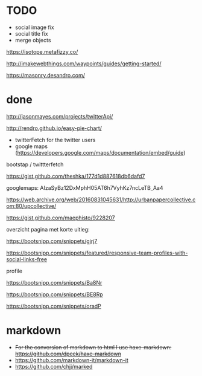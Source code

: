 # TODO


- social image fix
- social title fix
- merge objects




https://isotope.metafizzy.co/


http://imakewebthings.com/waypoints/guides/getting-started/

https://masonry.desandro.com/

# done


http://jasonmayes.com/projects/twitterApi/

http://rendro.github.io/easy-pie-chart/

- twitterFetch for the twitter users
- google maps (https://developers.google.com/maps/documentation/embed/guide)

bootstap / twittterfetch

https://gist.github.com/theshka/177d1d887618db6dafd7

googlemaps:
AIzaSyBz12DxMphH05AT6h7VyhKz7ncLeTB_Aa4



https://web.archive.org/web/20160831045631/http://urbanpapercollective.com:80/upcollective/



https://gist.github.com/maephisto/9228207



overzicht pagina met korte uitleg:

https://bootsnipp.com/snippets/gjrj7

https://bootsnipp.com/snippets/featured/responsive-team-profiles-with-social-links-free

profile

https://bootsnipp.com/snippets/Ba8Nr

https://bootsnipp.com/snippets/BE8Rp

https://bootsnipp.com/snippets/oradP




# markdown

- ~~For the conversion of markdown to html I use haxe-markdown:  <https://github.com/dpeek/haxe-markdown>~~
- https://github.com/markdown-it/markdown-it
- https://github.com/chjj/marked